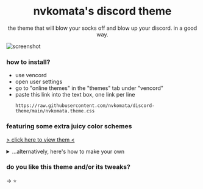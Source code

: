 <div align="center">

# nvkomata's discord theme

the theme that will blow your socks off and blow up your discord. in a good way.

</div>

![screenshot](https://github.com/user-attachments/assets/2d5f748b-6745-41db-b299-a929b50c943e)

### how to install?

- use vencord
- open user settings
- go to "online themes" in the "themes" tab under "vencord"
- paste this link into the text box, one link per line
  ```
  https://raw.githubusercontent.com/nvkomata/discord-theme/main/nvkomata.theme.css
  ```

### featuring some extra juicy color schemes

[> click here to view them <](https://github.com/nvkomata/discord-theme/tree/main/colors#welcome-to-veggie-oil-color-schemes)

<details>
<summary>...alternatively, here's how to make your own</summary>

---

to make your own, you're gonna need some stuff

1. base theme locked and loaded
2. a template, grab it [here](https://github.com/nvkomata/discord-theme/blob/main/colors/test.css)
3. text editor (i recommend vencord quickcss for this, so you can immediately see your changes)

color schemes are 2 sets of variables inside a selector `html:root`, divided by an empty line.

variables for the dark theme are suffixed with `-dark` and light variables with `-light`. simply edit the color codes that come after them to change those theme specific colors

![screenshot of quickcss](https://github.com/user-attachments/assets/f26d2161-b042-407b-a694-b84cc44eb070)

---

</details>

### do you like this theme and/or its tweaks?
-> ⭐
